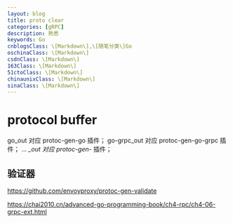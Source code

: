 ```yaml
---
layout: blog
title: proto clear
categories: [gRPC]
description: 熟悉
keywords: Go
cnblogsClass: \[Markdown\],\[随笔分类\]Go
oschinaClass: \[Markdown\]
csdnClass: \[Markdown\]
163Class: \[Markdown\]
51ctoClass: \[Markdown\]
chinaunixClass: \[Markdown\]
sinaClass: \[Markdown\]
---
```


# protocol buffer


go_out 对应 protoc-gen-go 插件；
go-grpc_out 对应 protoc-gen-go-grpc 插件；
...
*_out 对应 protoc-gen-* 插件；

##   验证器

https://github.com/envoyproxy/protoc-gen-validate

https://chai2010.cn/advanced-go-programming-book/ch4-rpc/ch4-06-grpc-ext.html